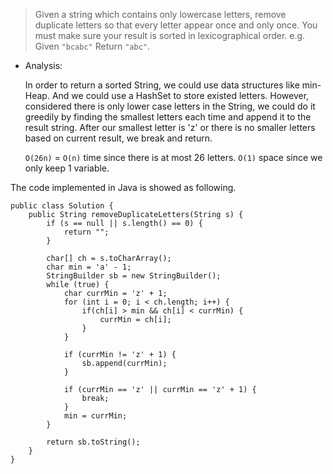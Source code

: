 > Given a string which contains only lowercase letters, remove duplicate letters so that every letter appear once and only once. You must make sure your result is sorted in lexicographical order.
> e.g. Given `"bcabc"` Return `"abc"`.

- Analysis:

	In order to return a sorted String, we could use data structures like min-Heap. And we could use a HashSet to store existed letters. However, considered there is only lower case letters in the String, we could do it greedily by finding the smallest letters each time and append it to the result string. After our smallest letter is 'z' or there is no smaller letters based on current result, we break and return. 
	
	`O(26n)` = `O(n)` time since there is at most 26 letters. `O(1)` space since we only keep 1 variable. 
	
The code implemented in Java is showed as following. 

```
public class Solution {
    public String removeDuplicateLetters(String s) {
        if (s == null || s.length() == 0) {
            return "";
        }
        
        char[] ch = s.toCharArray();
        char min = 'a' - 1;
        StringBuilder sb = new StringBuilder();
        while (true) {
            char currMin = 'z' + 1;
            for (int i = 0; i < ch.length; i++) {
                if(ch[i] > min && ch[i] < currMin) {
                    currMin = ch[i];
                }
            }
            
            if (currMin != 'z' + 1) {
                sb.append(currMin);
            }
            
            if (currMin == 'z' || currMin == 'z' + 1) {
                break;
            }
            min = currMin;
        }
        
        return sb.toString();
    }
}
```
